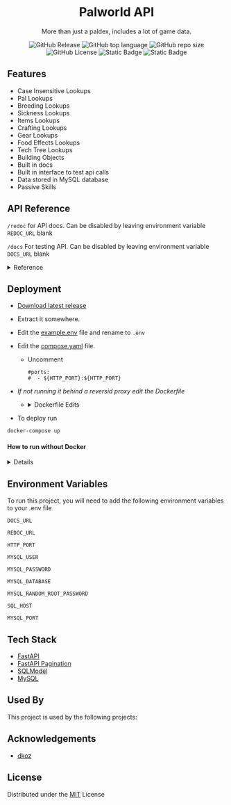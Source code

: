 <div align="center"><h1>Palworld API</h1>

More than just a paldex, includes a lot of game data.  

![GitHub Release](https://img.shields.io/github/v/release/stolenvw/pyPalworldAPI)
![GitHub top language](https://img.shields.io/github/languages/top/stolenvw/pyPalworldAPI)
![GitHub repo size](https://img.shields.io/github/repo-size/stolenvw/pyPalworldAPI)
![GitHub License](https://img.shields.io/github/license/stolenvw/pyPalworldAPI)
![Static Badge](https://img.shields.io/badge/3.10.12-gray?logo=python&label=Python&labelColor=gray&color=purple)
![Static Badge](https://img.shields.io/badge/v0.1.5.1-gray?label=Game%20Data&labelColor=gray&color=blue)
</div>

## Features

- Case Insensitive Lookups
- Pal Lookups
- Breeding Lookups
- Sickness Lookups
- Items Lookups
- Crafting Lookups
- Gear Lookups
- Food Effects Lookups
- Tech Tree Lookups
- Building Objects
- Built in docs
- Built in interface to test api calls
- Data stored in MySQL database
- Passive Skills

## API Reference

`/redoc` for API docs.  Can be disabled by leaving environment variable `REDOC_URL` blank

`/docs` For testing API. Can be disabled by leaving environment variable `DOCS_URL` blank

<details>
  <summary>Reference</summary>

#### Get Pal(s), use one of the following parameters. Ex. `/pals/?name=lamball`,  `/pals/?name=lamball&page=1&size=20`

```http
  GET /pals/?
```

| Parameter | Type     | Description                |
| :-------- | :------- | :------------------------- |
| | One Of | |
| `name` | `string` | Pal name |
| `dexkey` | `string` | Paldex string. Ex.`012B` |
| `type` | `string` | Pal type |
| `suitability` | `string` | Pal work type |
| `drop` | `string` | Item |
| `skill` | `string` | Pal skill |
| `nocturnal` | `bool` | If true returns night pals, false returns day pal |
| | Can be used with above parameters. | |
| `page` | `int` | Page number to return |
| ` size` | `int` | How many to return per page. Default:`50` Max:`200` |

#### Get Boss Pal(s), use one of the following parameters. Ex. `/bosspals/?name=Mammorest`,  `/bosspals/?name=Mammorest&page=1&size=20`

```http
  GET /bosspals/?
```

| Parameter | Type     | Description                |
| :-------- | :------- | :------------------------- |
| | One Of | |
| `name` | `string` | Pal name |
| `type` | `string` | Pal type |
| `suitability` | `string` | Pal work type |
| | Can be used with above parameters. | |
| `page` | `int` | Page number to return |
| ` size` | `int` | How many to return per page. Default:`50` Max:`200` |

#### Get breeding. Ex. `/breeding/?name=Anubis`,  `/breeding/?name=Anubis&page=1&size=20`

```http
  GET /breeding/?
```

| Parameter | Type     | Description                |
| :-------- | :------- | :------------------------- |
| `name` | `string` | Pal you want get egg of |
| | Can be used with above parameters. | |
| `page` | `int` | Page number to return |
| ` size` | `int` | How many to return per page. Default:`50` Max:`200` |

#### Get sickness. Ex. `/sickness/?name=ulcer`,  `/sickness/?name=ulcer&page=1&size=20`

```http
  GET /sickness/?
```

| Parameter | Type     | Description                |
| :-------- | :------- | :------------------------- |
| `name` | `string` | Sickness |
| | Can be used with above parameters. | |
| `page` | `int` | Page number to return |
| ` size` | `int` | How many to return per page. Default:`50` Max:`200` |

#### Get items, use one of the following parameters. Ex. `/items/?name=arrow`,  `/items/?name=Arrow&page=1&size=20`

```http
  GET /items/?
```

| Parameter | Type     | Description                |
| :-------- | :------- | :------------------------- |
| | One Of | |
| `name` | `string` | Item name |
| `type` | `string` | Item type |
| `suitability` | `string` | Pal work type |
| | Can be used with above parameters. | |
| `page` | `int` | Page number to return |
| ` size` | `int` | How many to return per page. Default:`50` Max:`200` |

#### Get crafting, use one of the following parameters. Ex. `/crafting/?name=arrow`,  `/crafting/?name=Arrow&page=1&size=20`

```http
  GET /crafting/?
```

| Parameter | Type     | Description                |
| :-------- | :------- | :------------------------- |
| `name` | `string` | Item name to get recipe info for|
| | Can be used with above parameters. | |
| `page` | `int` | Page number to return |
| ` size` | `int` | How many to return per page. Default:`50` Max:`200` |

#### Get gear, use one of the following parameters. Ex. `/gear/?name=cloth%20outfit`,  `?name=cloth%20outfit&page=1&size=20`

```http
  GET /gear/?
```

| Parameter | Type     | Description                |
| :-------- | :------- | :------------------------- |
| `name` | `string` | Gear to lookup |
| | Can be used with above parameters. | |
| `page` | `int` | Page number to return |
| ` size` | `int` | How many to return per page. Default:`50` Max:`200` |

#### Get foodeffect, use one of the following parameters. Ex. `/foodeffect/?name=salad`,  `?foodeffect=salad&page=1&size=20`

```http
  GET /foodeffect/?
```

| Parameter | Type     | Description                |
| :-------- | :------- | :------------------------- |
| `name` | `string` | Food item |
| | Can be used with above parameters. | |
| `page` | `int` | Page number to return |
| ` size` | `int` | How many to return per page. Default:`50` Max:`200` |

#### Get tech, use one of the following parameters. Ex. `/tech/?name=Nail`,  `/tech/?name=Nail&page=1&size=20`

```http
  GET /tech/?
```

| Parameter | Type     | Description                |
| :-------- | :------- | :------------------------- |
| | One Of | |
| `name` | `string` | Tech tree item |
| `level` | `int` | Tech tree level |
| | Can be used with above parameters. | |
| `page` | `int` | Page number to return |
| ` size` | `int` | How many to return per page. Default:`50` Max:`200` |

#### Get build, use one of the following parameters. Ex. `/build/?name=Campfire`,  `/build/?name=Campfire&page=1&size=20`

```http
  GET /build/?
```

| Parameter | Type     | Description                |
| :-------- | :------- | :------------------------- |
| | One Of | |
| `name` | `string` | Building Object |
| `category` | `string` | Tech tree level |
| | Can be used with above parameters. | |
| `page` | `int` | Page number to return |
| ` size` | `int` | How many to return per page. Default:`50` Max:`200` |

#### Get passive, use one of the following parameters. Ex. `/passive/?name=Brave`,  `?passive=Brave&page=1&size=20`

```http
  GET /passive/?
```

| Parameter | Type     | Description                |
| :-------- | :------- | :------------------------- |
| `name` | `string` | Passive skill |
| | Can be used with above parameters. | |
| `page` | `int` | Page number to return |
| ` size` | `int` | How many to return per page. Default:`50` Max:`200` |

</details>

## Deployment

- [Download latest release](https://github.com/stolenvw/pyPalworldAPI/releases/latest)

- Extract it somewhere.

- Edit the [example.env](example.env) file and rename to `.env`

- Edit the [compose.yaml](compose.yaml) file.

  - Uncomment

    ```
    #ports:
    #  - ${HTTP_PORT}:${HTTP_PORT}
    ```

- _If not running it behind a reversid proxy edit the Dockerfile_

  - <details>
      <summary>Dockerfile Edits</summary>

      Uncommont this line `# CMD ["sh", "-c", "uvicorn mainapi:app --host 0.0.0.0 --port $HTTP_PORT"]`  
      and commont this line `CMD ["sh", "-c", "uvicorn mainapi:app --host 0.0.0.0 --port $HTTP_PORT --proxy-headers     --forwarded-allow-ips='*'"]`
    </details>

- To deploy run

```bash
docker-compose up
```

#### How to run without Docker

<details>

  _You will need your own MySQL server_

  - Do steps 1 through 3 above.

  - Recommended: Setup a Python virtual environment

  - Move the `.env` into the `api` folder

  - Install Python requirements.

    ```bash
      pip install -r requirements.txt
    ```

  - Import the [PalAPI.sql](mysqldb/PalAPI.sql) data from the mysqldb folder into your MySQL server.

  - If not using a reverse proxy run from in the api folder.

    ```bash
      uvicorn mainapi:app --host 0.0.0.0 --port 8000
    ```

  - With a reverse proxy run from in the api folder

    ```bash
      uvicorn mainapi:app --host 0.0.0.0 --port 8000 --proxy-headers --forwarded-allow-ips='*'
    ```

</details>


## Environment Variables

To run this project, you will need to add the following environment variables to your .env file

`DOCS_URL`

`REDOC_URL`

`HTTP_PORT`

`MYSQL_USER`

`MYSQL_PASSWORD`

`MYSQL_DATABASE`

`MYSQL_RANDOM_ROOT_PASSWORD`

`SQL_HOST`

`MYSQL_PORT`

## Tech Stack

- [FastAPI](https://fastapi.tiangolo.com/)
- [FastAPI Pagination](https://uriyyo-fastapi-pagination.netlify.app/)
- [SQLModel](https://sqlmodel.tiangolo.com/)
- [MySQL](https://www.mysql.com/)

## Used By

This project is used by the following projects:

## Acknowledgements

 - [dkoz](https://github.com/dkoz)

## License

Distributed under the [MIT](LICENSE) License